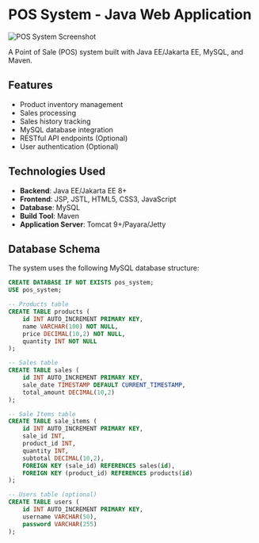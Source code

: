 # POS System - Java Web Application

![POS System Screenshot](screenshot.png) <!-- Add a screenshot if available -->

A Point of Sale (POS) system built with Java EE/Jakarta EE, MySQL, and Maven.

## Features
- Product inventory management
- Sales processing
- Sales history tracking
- MySQL database integration
- RESTful API endpoints (Optional)
- User authentication (Optional)

## Technologies Used
- **Backend**: Java EE/Jakarta EE 8+
- **Frontend**: JSP, JSTL, HTML5, CSS3, JavaScript
- **Database**: MySQL
- **Build Tool**: Maven
- **Application Server**: Tomcat 9+/Payara/Jetty

## Database Schema
The system uses the following MySQL database structure:

```sql
CREATE DATABASE IF NOT EXISTS pos_system;
USE pos_system;

-- Products table
CREATE TABLE products (
    id INT AUTO_INCREMENT PRIMARY KEY,
    name VARCHAR(100) NOT NULL,
    price DECIMAL(10,2) NOT NULL,
    quantity INT NOT NULL
);

-- Sales table
CREATE TABLE sales (
    id INT AUTO_INCREMENT PRIMARY KEY,
    sale_date TIMESTAMP DEFAULT CURRENT_TIMESTAMP,
    total_amount DECIMAL(10,2)
);

-- Sale Items table
CREATE TABLE sale_items (
    id INT AUTO_INCREMENT PRIMARY KEY,
    sale_id INT,
    product_id INT,
    quantity INT,
    subtotal DECIMAL(10,2),
    FOREIGN KEY (sale_id) REFERENCES sales(id),
    FOREIGN KEY (product_id) REFERENCES products(id)
);

-- Users table (optional)
CREATE TABLE users (
    id INT AUTO_INCREMENT PRIMARY KEY,
    username VARCHAR(50),
    password VARCHAR(255)
);
